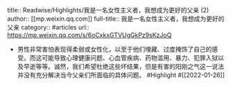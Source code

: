 title:: Readwise/Highlights/我是一名女性主义者，我想成为更好的父亲 (2)
author:: [[mp.weixin.qq.com]]
full-title:: 我是一名女性主义者，我想成为更好的父亲
category:: #articles
url:: https://mp.weixin.qq.com/s/6oCxkxGTVUgGkPz9sKzJoQ

- 男性非常害怕表现得柔弱或女性化，以至于他们埋藏、过度掩饰了自己的感受。而这可能导致心理健康问题、心血管疾病、药物滥用、暴力、犯罪入狱以及早逝等等。诚然，我们希望杜绝这些坏结果，但是有害的阳刚之气这一说法并没有充分解决当今父亲们所面临的具体问题。 #Highlight #[[2022-01-26]]